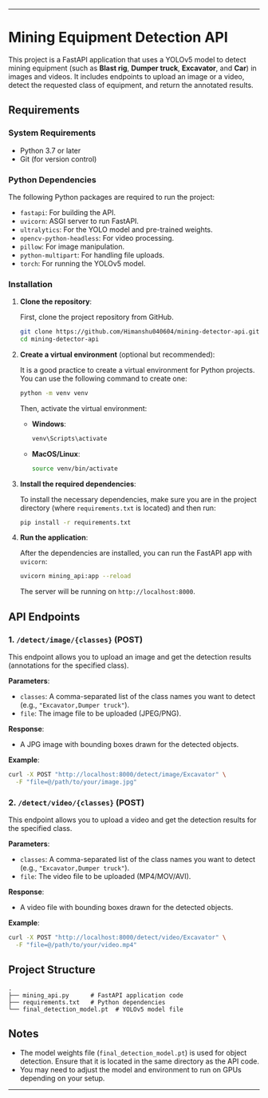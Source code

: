 
---

# Mining Equipment Detection API

This project is a FastAPI application that uses a YOLOv5 model to detect mining equipment (such as **Blast rig**, **Dumper truck**, **Excavator**, and **Car**) in images and videos. It includes endpoints to upload an image or a video, detect the requested class of equipment, and return the annotated results.

## Requirements

### System Requirements

* Python 3.7 or later
* Git (for version control)

### Python Dependencies

The following Python packages are required to run the project:

* `fastapi`: For building the API.
* `uvicorn`: ASGI server to run FastAPI.
* `ultralytics`: For the YOLO model and pre-trained weights.
* `opencv-python-headless`: For video processing.
* `pillow`: For image manipulation.
* `python-multipart`: For handling file uploads.
* `torch`: For running the YOLOv5 model.

### Installation

1. **Clone the repository**:

   First, clone the project repository from GitHub.

   ```bash
   git clone https://github.com/Himanshu040604/mining-detector-api.git
   cd mining-detector-api
   ```

2. **Create a virtual environment** (optional but recommended):

   It is a good practice to create a virtual environment for Python projects. You can use the following command to create one:

   ```bash
   python -m venv venv
   ```

   Then, activate the virtual environment:

   * **Windows**:

     ```bash
     venv\Scripts\activate
     ```

   * **MacOS/Linux**:

     ```bash
     source venv/bin/activate
     ```

3. **Install the required dependencies**:

   To install the necessary dependencies, make sure you are in the project directory (where `requirements.txt` is located) and then run:

   ```bash
   pip install -r requirements.txt
   ```

4. **Run the application**:

   After the dependencies are installed, you can run the FastAPI app with `uvicorn`:

   ```bash
   uvicorn mining_api:app --reload
   ```

   The server will be running on `http://localhost:8000`.

## API Endpoints

### 1. `/detect/image/{classes}` (POST)

This endpoint allows you to upload an image and get the detection results (annotations for the specified class).

**Parameters**:

* `classes`: A comma-separated list of the class names you want to detect (e.g., `"Excavator,Dumper truck"`).
* `file`: The image file to be uploaded (JPEG/PNG).

**Response**:

* A JPG image with bounding boxes drawn for the detected objects.

**Example**:

```bash
curl -X POST "http://localhost:8000/detect/image/Excavator" \
  -F "file=@/path/to/your/image.jpg"
```

### 2. `/detect/video/{classes}` (POST)

This endpoint allows you to upload a video and get the detection results for the specified class.

**Parameters**:

* `classes`: A comma-separated list of the class names you want to detect (e.g., `"Excavator,Dumper truck"`).
* `file`: The video file to be uploaded (MP4/MOV/AVI).

**Response**:

* A video file with bounding boxes drawn for the detected objects.

**Example**:

```bash
curl -X POST "http://localhost:8000/detect/video/Excavator" \
  -F "file=@/path/to/your/video.mp4"
```

## Project Structure

```
.
├── mining_api.py      # FastAPI application code
├── requirements.txt   # Python dependencies
└── final_detection_model.pt  # YOLOv5 model file
```

## Notes

* The model weights file (`final_detection_model.pt`) is used for object detection. Ensure that it is located in the same directory as the API code.
* You may need to adjust the model and environment to run on GPUs depending on your setup.

---


